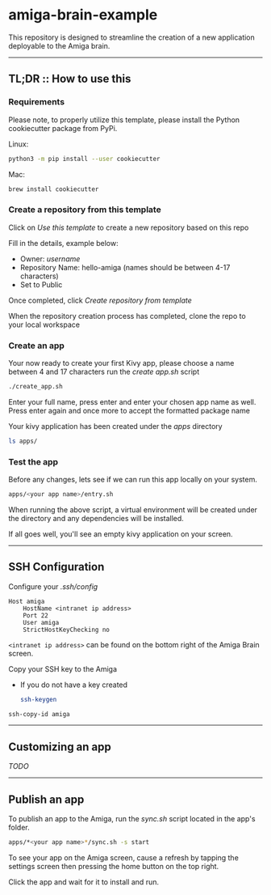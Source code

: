 # amiga-brain-example

This repository is designed to streamline the creation of a new application deployable to the Amiga brain.

---
## TL;DR :: How to use this

### Requirements

Please note, to properly utilize this template, please install the Python cookiecutter package from PyPi.

Linux:
```bash
python3 -m pip install --user cookiecutter
```

Mac:
```bash
brew install cookiecutter
```

### Create a repository from this template

Click on *Use this template* to create a new repository based on this repo

Fill in the details, example below:
* Owner: *username*
* Repository Name: hello-amiga (names should be between 4-17 characters)
* Set to Public

Once completed, click *Create repository from template*

When the repository creation process has completed, clone the repo to your local workspace

### Create an app

Your now ready to create your first Kivy app, please choose a name between 4 and 17 characters run the *create app.sh* script
```bash
./create_app.sh
```

Enter your full name, press enter and enter your chosen app name as well. Press enter again and once more to accept the formatted package name

Your kivy application has been created under the *apps* directory
```bash
ls apps/
```
### Test the app

Before any changes, lets see if we can run this app locally on your system.
```bash
apps/<your app name>/entry.sh
```

When running the above script, a virtual environment will be created under the *<application>* directory and any dependencies will be installed.

If all goes well, you'll see an empty kivy application on your screen.


---
## SSH Configuration

Configure your *.ssh/config*
```
Host amiga
    HostName <intranet ip address>
    Port 22
    User amiga
    StrictHostKeyChecking no
```

`<intranet ip address>` can be found on the bottom right of the Amiga Brain screen.

Copy your SSH key to the Amiga
* If you do not have a key created
    ```bash
    ssh-keygen
    ```
```bash
ssh-copy-id amiga
```

---
## Customizing an app
*TODO*

---
## Publish an app

To publish an app to the Amiga, run the *sync.sh* script located in the app's folder.
```bash
apps/*<your app name>*/sync.sh -s start
```

To see your app on the Amiga screen, cause a refresh by tapping the settings screen then pressing the home button on the top right.
    
Click the app and wait for it to install and run.
